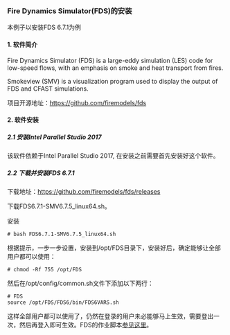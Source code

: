 ### Fire Dynamics Simulator(FDS)的安装

本例子以安装FDS 6.7.1为例

#### 1. 软件简介

Fire Dynamics Simulator (FDS) is a large-eddy simulation (LES) code for low-speed flows, with an emphasis on smoke and heat transport from fires.

Smokeview (SMV) is a visualization program used to display the output of FDS and CFAST simulations.

项目开源地址：https://github.com/firemodels/fds

#### 2. 软件安装

##### 2.1 安装Intel Parallel Studio 2017

该软件依赖于Intel Parallel Studio 2017, 在安装之前需要首先安装好这个软件。

##### 2.2 下载并安装FDS 6.7.1

下载地址：https://github.com/firemodels/fds/releases

下载FDS6.7.1-SMV6.7.5_linux64.sh。

安装

    # bash FDS6.7.1-SMV6.7.5_linux64.sh

根据提示，一步一步设置，安装到/opt/FDS目录下，安装好后，确定能够让全部用户都可以使用：

    # chmod -Rf 755 /opt/FDS

然后在/opt/config/common.sh文件下添加以下两行：

    # FDS
    source /opt/FDS/FDS6/bin/FDS6VARS.sh

这样全部用户都可以使用了，仍然在登录的用户未必能够马上生效，需要登出一次，然后再登入即可生效。FDS的作业脚本[参见这里](../常用slurm脚本/fds.slm)。
